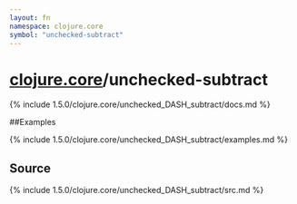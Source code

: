 ```yaml
---
layout: fn
namespace: clojure.core
symbol: "unchecked-subtract"
---
```


# [clojure.core](../)/unchecked-subtract

{% include 1.5.0/clojure.core/unchecked_DASH_subtract/docs.md %}

##Examples

{% include 1.5.0/clojure.core/unchecked_DASH_subtract/examples.md %}
## Source
{% include 1.5.0/clojure.core/unchecked_DASH_subtract/src.md %}

